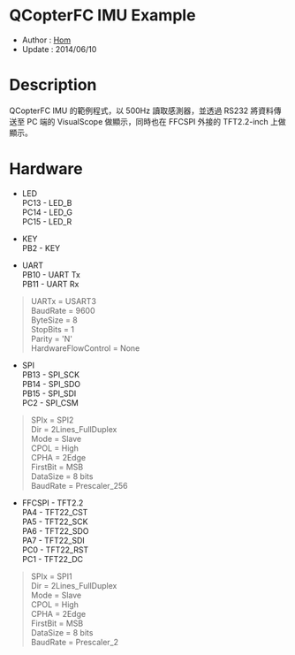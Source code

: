 QCopterFC IMU Example
========
* Author  : [Hom](http://about.me/Hom)
* Update  : 2014/06/10

Description
========
QCopterFC IMU 的範例程式，以 500Hz 讀取感測器，並透過 RS232 將資料傳送至 PC 端的 VisualScope 做顯示，同時也在 FFCSPI 外接的 TFT2.2-inch 上做顯示。

Hardware
========
* LED  
PC13 - LED_B  
PC14 - LED_G  
PC15 - LED_R  

* KEY  
PB2  - KEY  

* UART  
PB10 - UART Tx  
PB11 - UART Rx  
> UARTx = USART3  
> BaudRate = 9600  
> ByteSize = 8  
> StopBits = 1  
> Parity = 'N'  
> HardwareFlowControl = None  

* SPI  
PB13 - SPI_SCK  
PB14 - SPI_SDO  
PB15 - SPI_SDI  
PC2  - SPI_CSM  
> SPIx = SPI2  
> Dir = 2Lines_FullDuplex  
> Mode = Slave  
> CPOL = High  
> CPHA = 2Edge  
> FirstBit = MSB  
> DataSize = 8 bits  
> BaudRate = Prescaler_256  

* FFCSPI - TFT2.2  
PA4 - TFT22_CST  
PA5 - TFT22_SCK  
PA6 - TFT22_SDO  
PA7 - TFT22_SDI  
PC0 - TFT22_RST  
PC1 - TFT22_DC  
> SPIx = SPI1  
> Dir = 2Lines_FullDuplex  
> Mode = Slave  
> CPOL = High  
> CPHA = 2Edge  
> FirstBit = MSB  
> DataSize = 8 bits  
> BaudRate = Prescaler_2 
